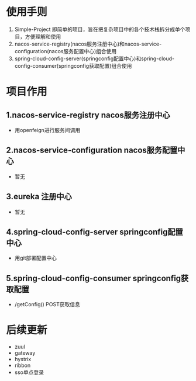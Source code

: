 # 使用手则

1. Simple-Project 即简单的项目，旨在把复杂项目中的各个技术栈拆分成单个项目，方便理解和使用
2. nacos-service-registry(nacos服务注册中心)和nacos-service-configuration(nacos服务配置中心)组合使用
3. spring-cloud-config-server(springconfig配置中心)和spring-cloud-config-consumer(springconfig获取配置)组合使用

# 项目作用

## 1.nacos-service-registry nacos服务注册中心
+ 用openfeign进行服务间调用

## 2.nacos-service-configuration nacos服务配置中心
+ 暂无

## 3.eureka 注册中心
+ 暂无

## 4.spring-cloud-config-server springconfig配置中心
+ 用git部署配置中心

## 5.spring-cloud-config-consumer springconfig获取配置
+ /getConfig() POST获取信息

# 后续更新
+ zuul
+ gateway
+ hystrix
+ ribbon
+ sso单点登录